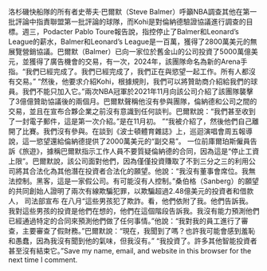 洛杉磯快船隊的所有者史蒂夫·巴爾默（Steve Balmer）呼籲NBA調查其他在第一批評論中指責聯盟第一批評論的球隊，而Kohi是對倫納德驗證協議進行調查的目標。週三，Podacter Pablo Toure報告說，指控停止了Balmer和Leonard’s League的薪水，Balmer和Leonard’s League是一百萬，獲得了2800萬美元的無展覽營銷協議。巴爾默（Balmer）已向一家位於舊金山的公司投資了5000萬億美元，並獲得了廣告機會的交易，有一次，2024年，該團隊命名為新的Arena手指。“我們已經完成了。我們已經完成了，我們正在與慾望一起工作。所有人都沒有交易。” “然後，他要求介紹Kohi，根據規則，我們可以將贊助商介紹給我們的球員。我們不能只加入它。”兩次NBA冠軍於2021年11月向該公司介紹了該團隊襲擊了3億億贊助協議後的兩個月。巴爾默聲稱他沒有參與團隊，倫納德和公司之間的交易，並且在宣布合夥企業之前沒有意識到任何談判。巴爾默說：“我們甚至收到了一封電子郵件，這是第一次介紹。”是在11月初。 ”“我被介紹了，然後他們自己離開了比賽。我們沒有參與。在談到《波士頓體育雜誌》上，巡迴演唱會周五報導說，這一慾望還給倫納德提供了2000萬美元的“副交易”。 一位前庫爾珀斯僱員告訴《旅遊》，據稱巴爾默指示工作人員不要質疑倫納德的合同，因為這是“停止工資上限”。巴爾默說，該公司面對他們，因為僅僅投資賺取了不到三分之三的利用公司將其合法化為其他潛在投資者合法化的願望。他說：“我沒有董事會席位。我無法控制。黑客，這是一​​家假公司。有可能沒有人控制。”桑伯格（Sanberg）的願望的共同創始人證明了兩次有線欺騙犯罪，以欺騙超過2.48億美元的投資者和借款人， 司法部宣布 在八月“這些男孩犯了欺詐。看，他們依附了我。他們告訴我。我對這些男孩的投資是他們在想的，他們在這個階段告訴我。我沒有能力預測他們已經通過特定的合同來預測他們做了任何事情。”他說：“我對我的員工進行了審查，主要審查了假財務。”巴爾默說：“現在，我聞到了嗎？也許我可能會感到羞恥和愚蠢，因為我沒有聞到他的氣味，但我沒有。” “我投資了。許多其他智能投資者甚至沒有結束它。”Save my name, email, and website in this browser for the next time I comment.